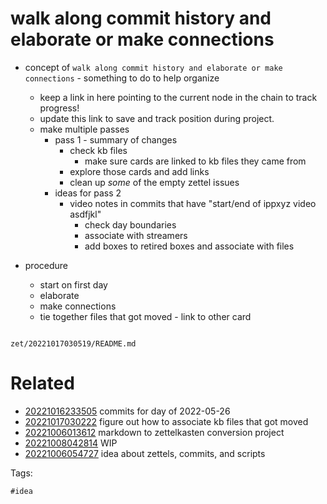 # walk along commit history and elaborate or make connections

- concept of `walk along commit history and elaborate or make connections` - something to do to help organize
  - keep a link in here pointing to the current node in the chain to track progress!
  - update this link to save and track position during project.
  - make multiple passes
    - pass 1 - summary of changes
      - check kb files
        - make sure cards are linked to kb files they came from
      - explore those cards and add links
      - clean up *some* of the empty zettel issues
    - ideas for pass 2
      - video notes in commits that have "start/end of ippxyz video asdfjkl"
        - check day boundaries
        - associate with streamers
        - add boxes to retired boxes and associate with files

- procedure
  - start on first day
  - elaborate
  - make connections
  - tie together files that got moved - link to other card

```
```

` zet/20221017030519/README.md `

# Related

- [20221016233505](/zet/20221016233505/README.md) commits for day of 2022-05-26
- [20221017030222](/zet/20221017030222/README.md) figure out how to associate kb files that got moved
- [20221006013612](/zet/20221006013612/README.md) markdown to zettelkasten conversion project
- [20221008042814](/zet/20221008042814/README.md) WIP
- [20221006054727](/zet/20221006054727/README.md) idea about zettels, commits, and scripts

Tags:

    #idea
